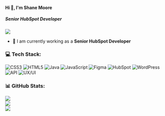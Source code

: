 #### Hi 👋, I'm Shane Moore
##### **Senior HubSpot Developer**

[![](https://visitcount.itsvg.in/api?id=mooreshane418&icon=0&color=9)](https://visitcount.itsvg.in)

- 🔭 I am currently working as a **Senior HubSpot Developer**

### 💻 Tech Stack:
![CSS3](https://img.shields.io/badge/css3-%231572B6.svg?style=flat&logo=css3&logoColor=white) ![HTML5](https://img.shields.io/badge/html5-%23E34F26.svg?style=flat&logo=html5&logoColor=white) ![Java](https://img.shields.io/badge/java-%23ED8B00.svg?style=flat&logo=java&logoColor=white) ![JavaScript](https://img.shields.io/badge/javascript-%23323330.svg?style=flat&logo=javascript&logoColor=%23F7DF1E) 	![Figma](https://img.shields.io/badge/figma-%23F24E1E.svg?style=flat&logo=figma&logoColor=white) ![HubSpot](https://img.shields.io/badge/HubSpot-1997B5&?logo=HubSpot&logoColor=white&style=flat) ![WordPress](https://img.shields.io/badge/WordPress-%23117AC9.svg?style=flat&logo=WordPress&logoColor=white) ![API](https://img.shields.io/badge/API-005571?style=flat&logo=api) ![UX/UI](https://img.shields.io/badge/UX/UI-FCC624?style=flat&logo=UX/UI&logoColor=black)

### 📊 GitHub Stats:
![](https://github-readme-stats.vercel.app/api?username=mooreshane418&theme=radical&hide_border=false&include_all_commits=false&count_private=false)<br/>
![](https://github-readme-streak-stats.herokuapp.com/?user=mooreshane418&theme=radical&hide_border=false)<br/>
![](https://github-readme-stats.vercel.app/api/top-langs/?username=mooreshane418&theme=radical&hide_border=false&include_all_commits=false&count_private=false&layout=compact)
